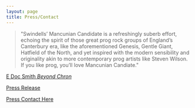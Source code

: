 ```yaml
---
layout: page
title: Press/Contact
---
```


 > "Swindells’ Mancunian Candidate is a refreshingly suberb effort, echoing the spirit of those great prog rock groups of England’s Canterbury era, like the aforementioned Genesis, Gentle Giant, Hatfield of the North, and yet inspired with the modern sensibility and originality akin to more contemporary prog artists like Steven Wilson. If you like prog, you’ll love Mancunian Candiate."

[E Doc Smith  *Beyond Chron*](http://www.beyondchron.org/matt-swindells-mancunian-candidate/)

[Press Release](img/press-release.pdf)

[Press Contact Here](contact@mancuniancandidatemusic.com) 